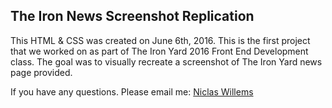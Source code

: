 ## The Iron News Screenshot Replication

This HTML & CSS was created on June 6th, 2016.  This is the first project that we worked on as part of The Iron Yard 2016 Front End Development class.  The goal was to visually recreate a screenshot of The Iron Yard news page provided.

If you have any questions. Please email me: [Niclas Willems](mailto:niclas.willems@gmail.com)
